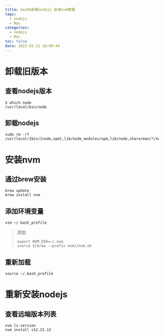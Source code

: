 ```yaml
---
title: macOS卸载nodejs 安装nvm管理
tags:
  - nodejs
  - Mac
categories:
  - nodejs
  - Mac
toc: false
date: 2023-03-21 10:09:44
---
```


# 卸载旧版本
## 查看nodejs版本
```
$ which node
/usr/local/bin/node
```

## 卸载nodejs
```
sudo rm -rf /usr/local/{bin/{node,npm},lib/node_modules/npm,lib/node,share/man/*/node.*}
```
<!-- more -->
# 安装nvm
## 通过brew安装
```
brew update 
brew install nvm
```

## 添加环境变量
```
vim ~/.bash_profile 
```
> 添加
> ```
> export NVM_DIR=~/.nvm
> source $(brew --prefix nvm)/nvm.sh
> ```

## 重新加载
```
source ~/.bash_profile
```

# 重新安装nodejs
## 查看远端版本列表
```
nvm ls-version
nvm install v12.22.12
```